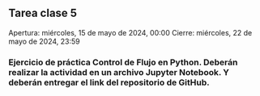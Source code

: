 ## Tarea clase 5

Apertura: miércoles, 15 de mayo de 2024, 00:00
Cierre: miércoles, 22 de mayo de 2024, 23:59

### Ejercicio de práctica Control de Flujo en Python. Deberán realizar la actividad en un archivo Jupyter Notebook. Y deberán entregar el link del repositorio de GitHub.